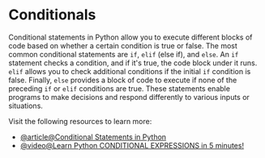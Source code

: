 # Conditionals

Conditional statements in Python allow you to execute different blocks of code based on whether a certain condition is true or false. The most common conditional statements are `if`, `elif` (else if), and `else`.  An `if` statement checks a condition, and if it's true, the code block under it runs.  `elif` allows you to check additional conditions if the initial `if` condition is false.  Finally, `else` provides a block of code to execute if none of the preceding `if` or `elif` conditions are true. These statements enable programs to make decisions and respond differently to various inputs or situations.

Visit the following resources to learn more:

- [@article@Conditional Statements in Python](https://realpython.com/python-conditional-statements/)
- [@video@Learn Python CONDITIONAL EXPRESSIONS in 5 minutes!](https://www.youtube.com/watch?v=TYyKQBC4bwE)